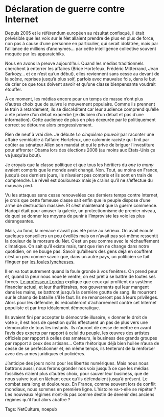 # Déclaration de guerre contre Internet

Depuis 2005 et le référendum européen au résultat confisqué, il était prévisible que les voix sur le Net allaient prendre de plus en plus de force, non pas à cause d’une personne en particulier, qui serait idolâtrée, mais par l’alliance de millions d’anonymes… par cette intelligence collective souvent moquée par les apparatchiks.

Nous en avons la preuve aujourd’hui. Quand les médias traditionnels cherchent à enterrer les affaires (Brice Hortefeux, Frédéric Mitterrand, Jean Sarkozy… et ce n’est qu’un début), elles reviennent sans cesse au devant de la scène, reprises jusqu’à plus soif, parfois avec mauvaise fois, dans le but de crier ce que tous doivent savoir et qu’une classe bienpensante voudrait étouffer.

À ce moment, les médias encore pour un temps de masse n’ont plus d’autres choix que de suivre le mouvement populaire. Comme ils prennent le train à retardement, ils se discréditent car leur audience comprend qu’elle a été privée d’un débat exacerbé (je dis bien d’un débat et pas d’une information). Cette audience de plus en plus écœurée par le politiquement correct se détourne alors progressivement.

Rien de neuf à vrai dire. Je débute *Le cinquième pouvoir* par raconter une affaire semblable à l’affaire Hortefeux, une calomnie raciste qui finit par coûter au sénateur Allen son mandat et qui le prive de briguer l’investiture pour affronter Obama lors des élections 2008 (au moins aux États-Unis ça va jusqu’au bout).

Je croyais que la classe politique et que tous les héritiers du *one to many* avaient compris que le monde avait changé. Non. Tout, au moins en France, jusqu’à ces derniers jours, ils n’avaient pas compris et ils sont en train de comprendre. Le réveil est douloureux mais je crains qu’il ne s’effectue du mauvais pied.

Vu les attaques sans cesse renouvelées ces derniers temps contre Internet, je crois que cette fameuse classe sait enfin que le peuple dispose d’une arme de destruction massive. Et c’est maintenant que la guerre commence. Hadopi était pour amuser la galerie, un protectionnisme de premier niveau, de quoi se donner les moyens de punir à l’improviste les voix les plus dérangeantes.

Mais, au fond, la menace n’avait pas été prise au sérieux. On avait écouté quelques conseillers un peu éveillés mais on n’avait pas soi-même ressentit la douleur de la morsure du Net. C’est un peu comme avec le réchauffement climatique. On sait qu’il existe mais, tant que rien ne change dans notre quotidien, on ne bouge pas. Savoir qu’ailleurs des gens déjà en souffrent c’est un peu comme savoir que, dans un autre pays, un politicien se fait flinguer par [les foules lyncheuses](/2009/10/09/si-finkielkraut-avait-raison/).

Il en va tout autrement quand la foule gronde à vos fenêtres. On prend peur et, quand la peur nous noue le ventre, on est prêt à se battre de toutes ses forces. [Le professeur Lordon](http://www.la-bas.org/article.php3?id_article=1745) explique que ceux qui profitent du système financier actuel, et leur thuriféraires, nos gouvernants qui leur mangent dans les mains, se battront jusqu’à la dernière goutte de sang. Ils mourront sur le champ de bataille s’il le faut. Ils ne renonceront pas à leurs privilèges. Alors pour les défendre, ils redoubleront d’acharnement contre cet Internet populiste et par trop idéalement démocratique.

Ils avaient fini par accepter la démocratie illusoire, « donner le droit de vote », il est hors de question qu’ils effectuent un pas de plus vers une démocratie de tous les instants. Ils n’auront de cesse de mettre en avant l’avis des experts par rapport à celui du peuple, les œuvres des artistes officiels par rapport à celles des amateurs, le business des grands groupes par rapport à ceux des artisans… Cette rhétorique déjà bien huilée n’aura de cesse de se perfectionner et, en même temps, ils tenteront de la renforcer avec des armes juridiques et policières.

J’anticipe des jours noirs pour les libertés numériques. Mais nous nous battrons aussi, nous ferons gronder nos voix jusqu’à ce que les médias fossilisés n’aient plus d’autres choix, pour sauver leur business, que de nous suivre tout en lâchant ceux qu’ils défendaient jusqu’à présent. Le combat sera long et douloureux. En France, comme souvent lors de conflit mondiaux, nous sommes en première ligne. L’histoire va-t-elle se répéter ? Les nouveaux régimes n’ont-ils pas comme destin de devenir des anciens régimes qu’il faut alors abattre ?

Tags: NetCulture, noepub